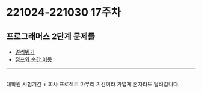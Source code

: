 # 221024-221030 17주차

프로그래머스 2단계 문제들
---
* [멀리뛰기](https://school.programmers.co.kr/learn/courses/30/lessons/12914)
* [점프와 순간 이동](https://school.programmers.co.kr/learn/courses/30/lessons/12980)<br>
---

<br>
대학원 시험기간 + 회사 프로젝트 마무리 기간이라 가볍게
혼자라도 달려갑니다. <br>
